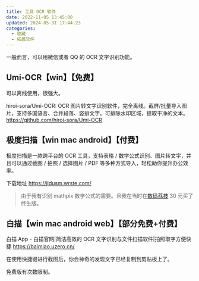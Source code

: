 ```yaml
---
title: 工具 OCR 软件
date: 2022-11-05 13:45:00
updated: 2024-05-31 17:44:23
categories:
  - 收藏
  - 拓展软件
---
```


一般而言，可以用微信或者 QQ 的 OCR 文字识别功能。

## Umi-OCR【win】【免费】

可以离线使用，很强大。

hiroi-sora/Umi-OCR: OCR 图片转文字识别软件，完全离线。截屏/批量导入图片，支持多国语言、合并段落、竖排文字。可排除水印区域，提取干净的文本。
<https://github.com/hiroi-sora/Umi-OCR>

## 极度扫描【win mac android】【付费】

极度扫描是一款跨平台的 OCR 工具，支持表格 / 数学公式识别、图片转文字，并且可以通过截图 / 拍照 / 选择图片 / PDF 等多种方式导入，轻松助你提升办公效率。

下载地址
<https://jidusm.wrste.com/>

> 由于我有识别 mathpix 数学公式的需要。且我在当时在[数码荔枝](https://store.lizhi.io/) 30 元买了终生版。

## 白描【win mac android web】【部分免费+付费】

白描 App - 白描官网|简洁高效的 OCR 文字识别与文件扫描软件|拍照取字方便快捷
<https://baimiao.uzero.cn/>

在使用快捷键进行截图后，你会神奇的发现文字已经复制到剪贴板上了。

免费版有次数限制。
